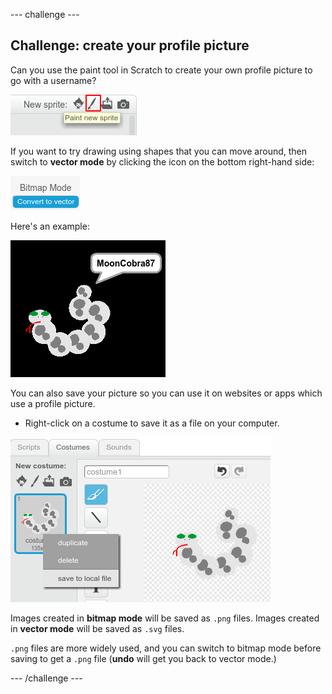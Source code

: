 --- challenge ---
## Challenge: create your profile picture

Can you use the paint tool in Scratch to create your own profile picture to go with a username?

![screenshot](images/usernames-paint.png)

If you want to try drawing using shapes that you can move around, then switch to **vector mode** by clicking the icon on the bottom right-hand side:

![screenshot](images/usernames-vector.png)

Here's an example:

![screenshot](images/usernames-picture.png)

You can also save your picture so you can use it on websites or apps which use a profile picture.

+ Right-click on a costume to save it as a file on your computer.

![screenshot](images/usernames-save-costume.png)

Images created in **bitmap mode** will be saved as `.png` files. Images created in **vector mode** will be saved as `.svg` files.

`.png` files are more widely used, and you can switch to bitmap mode before saving to get a `.png` file (**undo** will get you back to vector mode.)

--- /challenge ---
